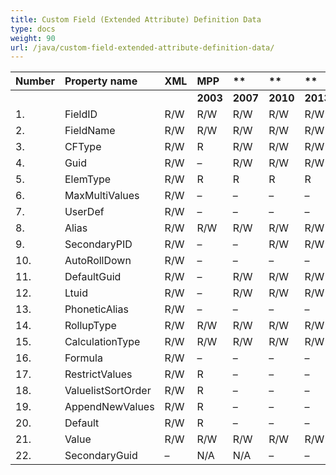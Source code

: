 ```yaml
---
title: Custom Field (Extended Attribute) Definition Data
type: docs
weight: 90
url: /java/custom-field-extended-attribute-definition-data/
---
```


|**Number** |**Property name** |**XML** |**MPP** |** |** |**  |** |** |**Comments** |
| :- | :- | :- | :- | :- | :- | :- | :- | :- | :- |
| | | |**2003** |**2007** |**2010** |**2013** |**2016** |**2019** | |
|1. |FieldID |R/W |R/W |R/W |R/W |R/W |R/W |R/W | |
|2. |FieldName |R/W |R/W |R/W |R/W |R/W |R/W |R/W | |
|3. |CFType |R/W |R |R/W |R/W |R/W |R/W |R/W | |
|4. |Guid |R/W |– |R/W |R/W |R/W |R/W |R/W | |
|5. |ElemType |R/W |R |R |R |R |R |R | |
|6. |MaxMultiValues |R/W |– |– |– |– |– |– | |
|7. |UserDef |R/W |– |– |– |– |– |– | |
|8. |Alias |R/W |R/W |R/W |R/W |R/W |R/W |R/W | |
|9. |SecondaryPID |R/W |– |– |R/W |R/W |R/W |R/W | |
|10. |AutoRollDown |R/W |– |– |– |– |– |– | |
|11. |DefaultGuid |R/W |– |R/W |R/W |R/W |R/W |R/W | |
|12. |Ltuid |R/W |– |R/W |R/W |R/W |R/W |R/W | |
|13. |PhoneticAlias |R/W |– |– |– |– |– |– | |
|14. |RollupType |R/W |R/W |R/W |R/W |R/W |R/W |R/W | |
|15. |CalculationType |R/W |R/W |R/W |R/W |R/W |R/W |R/W | |
|16. |Formula |R/W |– |– |– |– |– |– | |
|17. |RestrictValues |R/W |R |– |– |– |– |– | |
|18. |ValuelistSortOrder |R/W |R |– |– |– |– |– | |
|19. |AppendNewValues |R/W |R |– |– |– |– |– | |
|20. |Default |R/W |R |– |– |– |– |– | |
|21. |Value |R/W |R/W |R/W |R/W |R/W |R/W |R/W | |
|22. |SecondaryGuid |– |N/A |N/A |– |– |– |– | |

